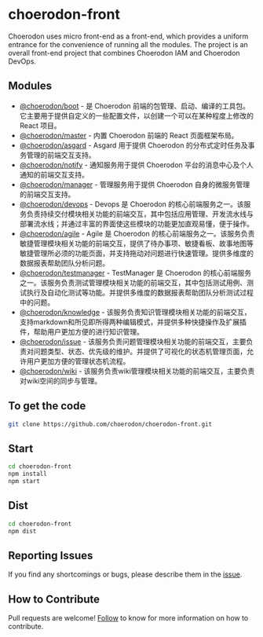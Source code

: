 # choerodon-front

Choerodon uses micro front-end as a front-end, which provides a uniform entrance for the convenience of running all the modules. The project is an overall front-end project that combines Choerodon IAM and Choerodon DevOps.

## Modules

* [@choerodon/boot](https://github.com/choerodon/choerodon-front-boot) - 是 Choerodon 前端的包管理、启动、编译的工具包。它主要用于提供自定义的一些配置文件，以创建一个可以在某种程度上修改的 React 项目。
* [@choerodon/master](https://github.com/choerodon/choerodon-front-master) - 内置 Choerodon 前端的 React 页面框架布局。
* [@choerodon/asgard](https://github.com/open-hand/choerodon-front-asgard) - Asgard 用于提供 Choerodon 的分布式定时任务及事务管理的前端交互支持。
* [@choerodon/notify](https://github.com/choerodon/choerodon-front-notify) - 通知服务用于提供 Choerodon 平台的消息中心及个人通知的前端交互支持。
* [@choerodon/manager](https://github.com/choerodon/choerodon-front-manager) - 管理服务用于提供 Choerodon 自身的微服务管理的前端交互支持。
* [@choerodon/devops](https://github.com/choerodon/choerodon-front-devops) - Devops 是 Choerodon 的核心前端服务之一。该服务负责持续交付模块相关功能的前端交互，其中包括应用管理、开发流水线与部署流水线；并通过丰富的界面使这些模块的功能更加直观易懂，便于操作。
* [@choerodon/agile](https://github.com/choerodon/agile-service) - Agile 是 Choerodon 的核心前端服务之一。该服务负责敏捷管理模块相关功能的前端交互，提供了待办事项、敏捷看板、故事地图等敏捷管理所必须的功能页面，并支持拖动对问题进行快速管理。提供多维度的数据报表帮助团队分析问题。
* [@choerodon/testmanager](https://github.com/choerodon/test-manager-service) - TestManager 是 Choerodon 的核心前端服务之一。该服务负责测试管理模块相关功能的前端交互，其中包括测试用例、测试执行及自动化测试等功能。并提供多维度的数据报表帮助团队分析测试过程中的问题。
* [@choerodon/knowledge](https://github.com/choerodon/knowledge-service) - 该服务负责知识管理模块相关功能的前端交互，支持markdown和所见即所得两种编辑模式，并提供多种快捷操作及扩展插件，帮助用户更加方便的进行知识管理。
* [@choerodon/issue](https://github.com/choerodon/issue-service) - 该服务负责问题管理模块相关功能的前端交互，主要负责对问题类型、状态、优先级的维护。并提供了可视化的状态机管理页面，允许用户更加方便的管理状态机流程。
* [@choerodon/wiki](https://github.com/choerodon/wiki-service) - 该服务负责wiki管理模块相关功能的前端交互，主要负责对wiki空间的同步与管理。

## To get the code

``` bash
git clone https://github.com/choerodon/choerodon-front.git
```

## Start

``` bash
cd choerodon-front
npm install
npm start
```

## Dist

``` bash
cd choerodon-front
npm dist
```

## Reporting Issues
If you find any shortcomings or bugs, please describe them in the [issue](https://github.com/choerodon/choerodon/issues/new?template=issue_template.md).

## How to Contribute
Pull requests are welcome! [Follow](https://github.com/choerodon/choerodon/blob/master/CONTRIBUTING.md) to know for more information on how to contribute.
